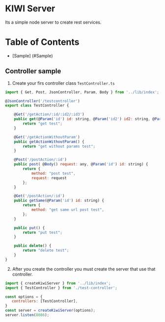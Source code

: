 # KIWI Server
Its a simple node server to create rest services.

# Table of Contents

  * [Sample] (#Sample)
  
## Controller sample
1. Create your firs controller class `TestController.ts`
 ```javascript
 import { Get, Post, JsonController, Param, Body } from '../lib/index';

 @JsonController('/testcontroller')
 export class TestController {

     @Get('/getAction/:id/:id2/:id3')
     public get(@Param('id') id: string, @Param('id2') id2: string, @Param('id3') id3: string) {
         return "get test";
     }

     @Get('/getActionWithoutParam')
     public getActionWithoutParam() {
         return "get without params test";
     }

     @Post('/postAction/:id')
     public post( @Body() request: any, @Param('id') id: string) {
         return {
             method: "post test",
             request: request
         };
     }

     @Get('/postAction/:id')
     public getSame(@Param('id') id: string) {
         return {
             method: "get same url post test",
         };
     }

     public put() {
         return "put test";
     }

     public delete() {
         return "delete test";
     }
 }
 ```
 
 2. After you create the controller you must create the server that use that controller.
 ```javascript
 import { createKiwiServer } from '../lib/index';
import { TestController } from './test-controller';

const options = {
    controllers: [TestController],
}
const server = createKiwiServer(options);
server.listen(8086);
```
 
  
